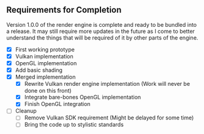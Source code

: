 ## Requirements for Completion
Version 1.0.0 of the render engine is complete and ready to be bundled into a release. It may still require more updates in the future as I come to better understand the things that will be required of it by other parts of the engine.
- [x] First working prototype
- [x] Vulkan implementation
- [x] OpenGL implementation
- [x] Add basic shading
- [x] Merged implementation
  - [X] Rewrite Vulkan render engine implementation (Work will never be done on this front)
  - [x] Integrate bare-bones OpenGL implementation
  - [x] Finish OpenGL integration
- [ ] Cleanup
  - [ ] Remove Vulkan SDK requirement (Might be delayed for some time)
  - [ ] Bring the code up to stylistic standards